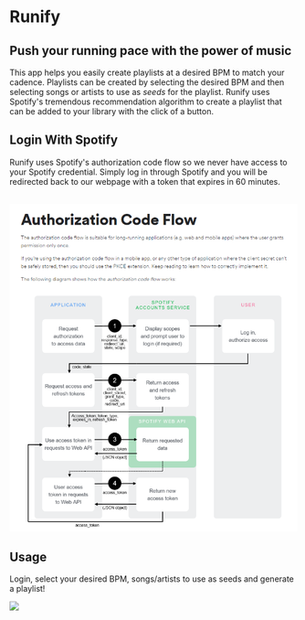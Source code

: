 # Runify

## Push your running pace with the power of music

This app helps you easily create playlists at a desired BPM to match your cadence. Playlists can be created by selecting the desired BPM and then selecting songs or artists to use as _seeds_ for the playlist. Runify uses Spotify's tremendous recommendation algorithm to create a playlist that can be added to your library with the click of a button.

## Login With Spotify

Runify uses Spotify's authorization code flow so we never have access to your Spotify credential. Simply log in through Spotify and you will be redirected back to our webpage with a token that expires in 60 minutes.

<br/>
<img src="./auth_flow.png" style="max-height: 900px">

## Usage

Login, select your desired BPM, songs/artists to use as seeds and generate a playlist!

<img src="./Runify.gif" style="max-height: 900px">
